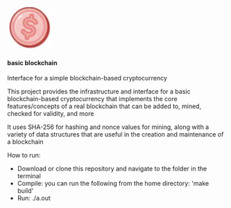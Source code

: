 <img src="logo.png" width="100px"/> 

#### basic blockchain

Interface for a simple blockchain-based cryptocurrency  

This project provides the infrastructure and interface for a basic blockchain-based cryptocurrency that implements the core features/concepts of a real blockchain that can be added to, mined, checked for validity, and more  

It uses SHA-256 for hashing and nonce values for mining, along with a variety of data structures that are useful in the creation and maintenance of a blockchain  

How to run:    
- Download or clone this repository and navigate to the folder in the terminal
- Compile: you can run the following from the home directory: 'make build'   
- Run: ./a.out 
